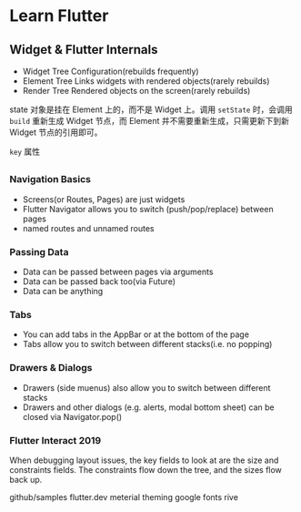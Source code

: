 # Learn Flutter



## Widget & Flutter Internals


* Widget Tree    Configuration(rebuilds frequently)
* Element Tree   Links widgets with rendered objects(rarely rebuilds)
* Render Tree    Rendered objects on the screen(rarely rebuilds)

state 对象是挂在 Element 上的，而不是 Widget 上。调用 `setState` 时，会调用 `build` 重新生成 Widget 节点，而 Element 并不需要重新生成，只需更新下到新 Widget 节点的引用即可。


`key` 属性


## 

### Navigation Basics

* Screens(or Routes, Pages) are just widgets
* Flutter Navigator allows you to switch (push/pop/replace) between pages
* named routes and unnamed routes

### Passing Data

* Data can be passed between pages via arguments
* Data can be passed back too(via Future)
* Data can be anything

### Tabs

* You can add tabs in the AppBar or at the bottom of the page
* Tabs allow you to switch between different stacks(i.e. no popping)

### Drawers & Dialogs

* Drawers (side muenus) also allow you to switch between different stacks
* Drawers and other dialogs (e.g. alerts, modal bottom sheet) can be closed via Navigator.pop()


### Flutter Interact 2019

When debugging layout issues, the key fields to look at are the size and constraints fields. The constraints flow down the tree, and the sizes flow back up.


github/samples
flutter.dev
meterial theming
google fonts
rive



